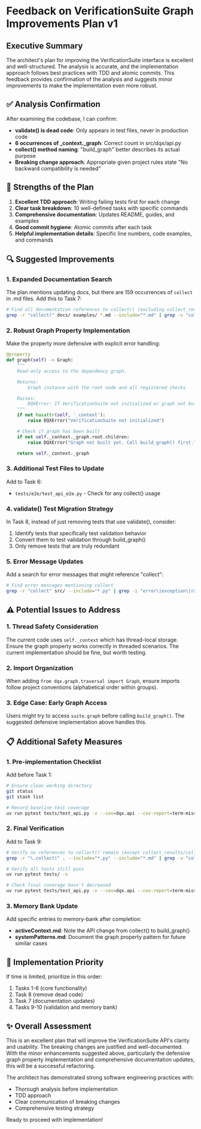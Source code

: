 # Feedback on VerificationSuite Graph Improvements Plan v1

## Executive Summary

The architect's plan for improving the VerificationSuite interface is excellent and well-structured. The analysis is accurate, and the implementation approach follows best practices with TDD and atomic commits. This feedback provides confirmation of the analysis and suggests minor improvements to make the implementation even more robust.

## ✅ Analysis Confirmation

After examining the codebase, I can confirm:
- **validate() is dead code**: Only appears in test files, never in production code
- **6 occurrences of _context._graph**: Correct count in src/dqx/api.py
- **collect() method naming**: "build_graph" better describes its actual purpose
- **Breaking change approach**: Appropriate given project rules state "No backward compatibility is needed"

## 💪 Strengths of the Plan

1. **Excellent TDD approach**: Writing failing tests first for each change
2. **Clear task breakdown**: 10 well-defined tasks with specific commands
3. **Comprehensive documentation**: Updates README, guides, and examples
4. **Good commit hygiene**: Atomic commits after each task
5. **Helpful implementation details**: Specific line numbers, code examples, and commands

## 🔍 Suggested Improvements

### 1. Expanded Documentation Search

The plan mentions updating docs, but there are 159 occurrences of `collect` in .md files. Add this to Task 7:

```bash
# Find all documentation references to collect() (excluding collect_results/collect_symbols)
grep -r "collect(" docs/ examples/ *.md --include="*.md" | grep -v "collect_results\|collect_symbols"
```

### 2. Robust Graph Property Implementation

Make the property more defensive with explicit error handling:

```python
@property
def graph(self) -> Graph:
    """
    Read-only access to the dependency graph.

    Returns:
        Graph instance with the root node and all registered checks

    Raises:
        DQXError: If VerificationSuite not initialized or graph not built yet
    """
    if not hasattr(self, '_context'):
        raise DQXError("VerificationSuite not initialized")

    # Check if graph has been built
    if not self._context._graph.root.children:
        raise DQXError("Graph not built yet. Call build_graph() first.")

    return self._context._graph
```

### 3. Additional Test Files to Update

Add to Task 6:
- `tests/e2e/test_api_e2e.py` - Check for any collect() usage

### 4. validate() Test Migration Strategy

In Task 8, instead of just removing tests that use validate(), consider:
1. Identify tests that specifically test validation behavior
2. Convert them to test validation through build_graph()
3. Only remove tests that are truly redundant

### 5. Error Message Updates

Add a search for error messages that might reference "collect":

```bash
# Find error messages mentioning collect
grep -r "collect" src/ --include="*.py" | grep -i "error\|exception\|raise"
```

## ⚠️ Potential Issues to Address

### 1. Thread Safety Consideration

The current code uses `self._context` which has thread-local storage. Ensure the graph property works correctly in threaded scenarios. The current implementation should be fine, but worth testing.

### 2. Import Organization

When adding `from dqx.graph.traversal import Graph`, ensure imports follow project conventions (alphabetical order within groups).

### 3. Edge Case: Early Graph Access

Users might try to access `suite.graph` before calling `build_graph()`. The suggested defensive implementation above handles this.

## 📋 Additional Safety Measures

### 1. Pre-implementation Checklist

Add before Task 1:
```bash
# Ensure clean working directory
git status
git stash list

# Record baseline test coverage
uv run pytest tests/test_api.py -v --cov=dqx.api --cov-report=term-missing > coverage_baseline.txt
```

### 2. Final Verification

Add to Task 9:
```bash
# Verify no references to collect() remain (except collect_results/collect_symbols)
grep -r "\.collect(" . --include="*.py" --include="*.md" | grep -v "collect_results\|collect_symbols\|git"

# Verify all tests still pass
uv run pytest tests/ -v

# Check final coverage hasn't decreased
uv run pytest tests/test_api.py -v --cov=dqx.api --cov-report=term-missing
```

### 3. Memory Bank Update

Add specific entries to memory-bank after completion:
- **activeContext.md**: Note the API change from collect() to build_graph()
- **systemPatterns.md**: Document the graph property pattern for future similar cases

## 🎯 Implementation Priority

If time is limited, prioritize in this order:
1. Tasks 1-6 (core functionality)
2. Task 8 (remove dead code)
3. Task 7 (documentation updates)
4. Tasks 9-10 (validation and memory bank)

## ✨ Overall Assessment

This is an excellent plan that will improve the VerificationSuite API's clarity and usability. The breaking changes are justified and well-documented. With the minor enhancements suggested above, particularly the defensive graph property implementation and comprehensive documentation updates, this will be a successful refactoring.

The architect has demonstrated strong software engineering practices with:
- Thorough analysis before implementation
- TDD approach
- Clear communication of breaking changes
- Comprehensive testing strategy

Ready to proceed with implementation!
